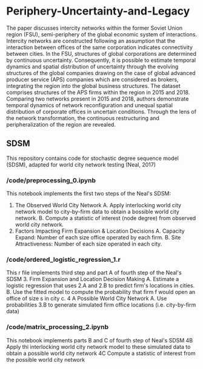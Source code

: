 # Periphery-Uncertainty-and-Legacy
The paper discusses intercity networks within the former Soviet Union region (FSU), semi-periphery of the global economic system of interactions. Intercity networks are constructed following an assumption that the interaction between offices of the same corporation indicates connectivity between cities. In the FSU, structures of global corporations are determined by continuous uncertainty. Consequently, it is possible to estimate temporal dynamics and spatial distribution of uncertainty through the evolving structures of the global companies drawing on the case of global advanced producer service (APS) companies which are considered as brokers, integrating the region into the global business structures. The dataset comprises structures of the APS firms within the region in 2015 and 2018. Comparing two networks present in 2015 and 2018, authors demonstrate temporal dynamics of network reсonfiguration and unequal spatial distribution of corporate offices in uncertain conditions. Through the lens of the network transformation, the continuous restructuring and peripheralization of the region are revealed.

## SDSM
This repository contains code for stochastic degree sequence model (SDSM), adapted for world city network testing (Neal, 2017)
 
### /code/preprocessing_0.ipynb
This notebook implements the first two steps of the  Neal's SDSM:
1. The Observed World City Network
  A. Apply interlocking world city network model to city-by-firm data to obtain a bossible world city network.
  B. Compute a statistic of interest (node degree) from observed world city network.
2. Factors Impacting Firm Expansion & Location Decisions
  A. Capacity Expand: Number of each size office operated by each firm.
  B. Site Attractiveness: Number of each size operated in each city.
  
### /code/ordered_logistic_regression_1.r
This r file implements third step and part A of fourth step of the Neal's SDSM
3. Firm Expansion and Location Decision Making
  A. Estimate a logistic regression that uses 2.A and 2.B to predict firm's locations in cities.
  B. Use the fitted model to compute the probability that firm f would open an office of size s in city c.
4 A Possible World City Network
  A. Use probabilities 3.B to generate simulated firm office locations (i.e. city-by-firm data)
  
### /code/matrix_processing_2.ipynb
This notebook implements parts B and C of fourth step of Neal's SDSM
4B Apply thi interlocking world city network model to these simulated data to obtain a possible world city network
4C Compute a statistic of interest from the possible world city network
